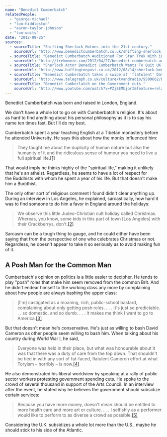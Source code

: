 ```yaml
---
name: "Benedict Cumberbatch"
relatedPeople:
  - "george-michael"
  - "tom-hiddleston"
  - "aaron-taylor-johnson"
  - "tom-waits"
date: "2012-09-25"
sources:
  - sourceTitle: "Shifting Sherlock Holmes into the 21st century."
    sourceUrl: "http://www.benedictcumberbatch.co.uk/shifting-sherlock-holmes-in.html"
  - sourceTitle: "Benedict Cumberbatch Auditioned For Star Trek With iPhone + Talks About Shooting At Bud Plant."
    sourceUrl: "http://trekmovie.com/2012/04/27/benedict-cumberbatch-auditioned-for-star-trek-sequel-with-iphone/"
  - sourceTitle: "Sherlock Actor Benedict Cumberbatch Wants To Quit UK Over 'Posh-Bashing.'"
    sourceUrl: "http://www.huffingtonpost.co.uk/2012/08/14/sherlock-benedict-cumberbatch-posh_n_1774576.html"
  - sourceTitle: "Benedict Cumberbatch takes a swipe at 'flatulent' David Cameron."
    sourceUrl: "http://www.telegraph.co.uk/culture/tvandradio/9509662/Benedict-Cumberbatch-takes-a-swipe-at-flatulent-David-Cameron.html"
  - sourceTitle: "Benedict Cumberlatch on the Government cuts."
    sourceUrl: "http://www.youtube.com/watch?v=PZj8EMbjorI&feature=related"
---
```


Benedict Cumberbatch was born and raised in London, England.

We don't have a whole lot to go on with Cumberbatch's religion. It's about as hard to find anything about his personal philosophy as it is to say his name ten times fast. But I'll do my best.

Cumberbatch spent a year teaching English at a Tibetan monastery before he attended University. He says this about how the monks influenced him:

>They taught me about the duplicity of human nature but also the humanity of it and the ridiculous sense of humour you need to live a full spiritual life.<a class="source-citation" href="http://www.benedictcumberbatch.co.uk/shifting-sherlock-holmes-in.html" title="Shifting Sherlock Holmes into the 21st century.">[1]</a>

That would imply he thinks highly of the "spiritual life," making it unlikely that he's an atheist. Regardless, he seems to have a lot of respect for the Buddhists with whom he spent a year of his life. But that doesn't make him a Buddhist.

The only other sort of religious comment I found didn't clear anything up. During an interview in Los Angeles, he explained, sarcastically, how hard it was to find someone to do him a favor in England around the holidays:

>We observe this little Judeo-Christian cult holiday called Christmas. Whereas, you know, some kids in this part of town [Los Angeles] with their Crackberrys, don't.<a class="source-citation" href="http://trekmovie.com/2012/04/27/benedict-cumberbatch-auditioned-for-star-trek-sequel-with-iphone/" title="Benedict Cumberbatch Auditioned For Star Trek With iPhone + Talks About Shooting At Bud Plant.">[2]</a>

Sarcasm can be a tough thing to gauge, and he could either have been saying that from the perspective of one who celebrates Christmas or not. Regardless, he doesn't appear to take it so seriously as to avoid making fun of it.


## A Posh Man for the Common Man

Cumberbatch's opinion on politics is a little easier to decipher. He tends to play "posh" roles that make him seem removed from the common Brit. And he didn't endear himself to the working class any more by complaining about how people are always bashing the upper class:

>[I'm] castigated as a moaning, rich, public-school bastard, complaining about only getting posh roles. . . . It's just so predictable. . . so domestic, and so dumb. . . . It makes me think I want to go to America.<a class="source-citation" href="http://www.huffingtonpost.co.uk/2012/08/14/sherlock-benedict-cumberbatch-posh_n_1774576.html" title="Sherlock Actor Benedict Cumberbatch Wants To Quit UK Over &apos;Posh-Bashing.&apos;">[3]</a>

But that doesn't mean he's conservative. He's just as willing to bash David Cameron as other people seem willing to bash him. When talking about his country during World War I, he said,

>Everyone was held in their place, but what was honourable about it was that there was a duty of care from the top down. That shouldn't be tied in with any sort of fat-faced, flatulent Cameron effort at what Toryism – horribly – is now.<a class="source-citation" href="http://www.telegraph.co.uk/culture/tvandradio/9509662/Benedict-Cumberbatch-takes-a-swipe-at-flatulent-David-Cameron.html" title="Benedict Cumberbatch takes a swipe at &apos;flatulent&apos; David Cameron.">[4]</a>

He also demonstrated his liberal worldview by speaking at a rally of public sector workers protesting government spending cuts. He spoke to the crowd of several thousand in support of the Arts Council. In an interview after the event, he stated why he believes the government should subsidize certain services:

>Because you have more money, doesn't mean should be entitled to more health care and more art or culture. . . . I selfishly as a performer would like to perform to as diverse a crowd as possible.<a class="source-citation" href="http://www.youtube.com/watch?v=PZj8EMbjorI&feature=related" title="Benedict Cumberlatch on the Government cuts.">[5]</a>

Considering the U.K. subsidizes a whole lot more than the U.S., maybe he should stick to his side of the Atlantic.